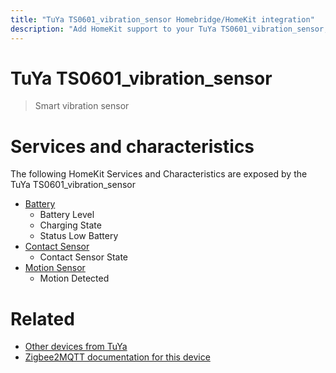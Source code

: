 ```yaml
---
title: "TuYa TS0601_vibration_sensor Homebridge/HomeKit integration"
description: "Add HomeKit support to your TuYa TS0601_vibration_sensor, using Homebridge, Zigbee2MQTT and homebridge-z2m."
---
```

<!---
This file has been GENERATED using src/docgen/docgen.ts
DO NOT EDIT THIS FILE MANUALLY!
-->
# TuYa TS0601_vibration_sensor
> Smart vibration sensor


# Services and characteristics
The following HomeKit Services and Characteristics are exposed by
the TuYa TS0601_vibration_sensor

* [Battery](../../battery.md)
  * Battery Level
  * Charging State
  * Status Low Battery
* [Contact Sensor](../../sensors.md)
  * Contact Sensor State
* [Motion Sensor](../../sensors.md)
  * Motion Detected


# Related
* [Other devices from TuYa](../index.md#tuya)
* [Zigbee2MQTT documentation for this device](https://www.zigbee2mqtt.io/devices/TS0601_vibration_sensor.html)